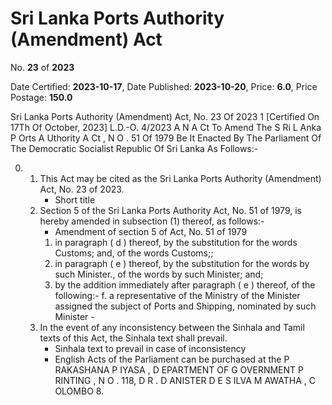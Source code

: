 # Sri Lanka Ports Authority (Amendment) Act

No. **23** of **2023**

Date Certified: **2023-10-17**, Date Published: **2023-10-20**, Price: **6.0**, Price Postage: **150.0**

Sri Lanka Ports Authority (Amendment) Act, No. 23 Of 2023 1
[Certified On 17Th Of October, 2023]
L.D.-O. 4/2023
A N  A Ct   To   Amend   The  S Ri  L Anka  P Orts  A Uthority A Ct , N O . 51  Of  1979
Be It Enacted By The Parliament Of The Democratic Socialist Republic Of Sri Lanka As Follows:-

0. 
    1. This Act may be cited as the Sri Lanka Ports Authority (Amendment) Act, No. 23 of 2023.
        - Short  title
    2. Section 5 of the Sri Lanka Ports Authority Act, No. 51 of 1979, is hereby amended in subsection (1) thereof,  as follows:-
        - Amendment of section 5 of Act, No. 51 of 1979
        1. in paragraph ( d ) thereof, by the substitution for the words Customs; and,  of the words Customs;;
        2. in paragraph ( e ) thereof, by the substitution for the words by such Minister.,  of the words by such Minister; and;
        3. by the addition immediately after paragraph ( e ) thereof, of the following:-
            f. a representative of the Ministry of the Minister assigned the subject of Ports and Shipping, nominated by such Minister
                - 
    3. In the event of any inconsistency between the Sinhala and Tamil texts of this Act, the Sinhala text shall prevail.
        - Sinhala text to prevail in case of inconsistency
        - English Acts of the Parliament can be purchased at the P RAKASHANA  P IYASA , D EPARTMENT   OF G OVERNMENT  P RINTING , N O . 118, D R . D ANISTER  D E  S ILVA  M AWATHA , C OLOMBO  8.